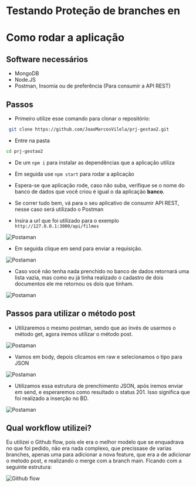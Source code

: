 # Testando Proteção de branches en
# Como rodar a aplicação

## Software necessários

- MongoDB
- Node.JS
- Postman, Insomia ou de preferência (Para consumir a API REST)

## Passos

- Primeiro utilize esse comando para clonar o repositório: 
```sh
 git clone https://github.com/JoaoMarcosVilela/prj-gestao2.git 
```

- Entre na pasta
```sh
cd prj-gestao2
```

- De um ```npm i``` para instalar as dependências que a aplicação utiliza

- Em seguida use ```npm start``` para rodar a aplicação

- Espera-se que aplicação rode, caso não suba, verifique se o nome do banco de dados que você criou é igual o da aplicação **banco**.

- Se correr tudo bem, vá para o seu aplicativo de consumir API REST, nesse caso será utilizado o Postman

- Insira a url que foi utilizado para o exemplo ```http://127.0.0.1:3000/api/filmes```

![Postaman](/img/Postaman1.png)

- Em seguida clique em send para enviar a requisição.

![Postaman](/img/Postaman2.png)

- Caso você não tenha nada prenchido no banco de dados retornará uma lista vazia, mas como eu já tinha realizado o cadastro de dois documentos ele me retornou os dois que tinham.

![Postaman](/img/Postaman3.png)

## Passos para utilizar o método post

- Utilizaremos o mesmo postman, sendo que ao invés de usarmos o método get, agora iremos utilizar o método post.

![Postaman](/img/Postaman4.png)

- Vamos em body, depois clicamos em raw e selecionamos o tipo para JSON

![Postaman](/img/Postaman5.png)

- Utilizamos essa estrutura de prenchimento JSON, após iremos enviar em send, e esperaremos como resultado o status 201. Isso significa que foi realizado a inserção no BD.

![Postaman](/img/Postaman6.png)

## Qual workflow utilizei?

Eu utilizei o Github flow, pois ele era o melhor modelo que se enquadrava no que foi pedido, não era nada complexo, que precissase de varias branches, apenas uma para adicionar a nova feature, que era a de adicionar o metodo post, e realizando o merge com a branch main. Ficando com a seguinte estrutura:

![Github flow](/img/DiagramaGithubFlow.png)
